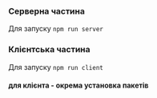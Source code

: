 ### Серверна частина
Для запуску `npm run server`

### Клієнтська частина
Для запуску `npm run client`

#### для клієнта - окрема установка пакетів
